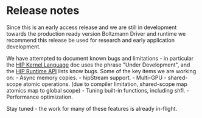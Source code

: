 # Release notes

Since this is an early access release and we are still in development towards the production ready version Boltzmann Driver and runtime we recommend this release be used for research and early application development.  

We have attempted to document known bugs and limitations - in particular the [HIP Kernel Language](docs/markdown/hip_kernel_language.md) doc uses the phrase "Under Development", and the [HIP Runtime API](docs/RuntimeAPI/html/bug.html) lists know bugs.    Some of the key items we are working on:
    - Async memory copies.
    - hipStream support.
    - Multi-GPU
    - shared-scope atomic operations. (due to compiler limitation, shared-scope map atomics map to global scope)
    - Tuning built-in functions, including shfl.
    - Performance optimization.


Stay tuned - the work for many of these features is already in-flight.


